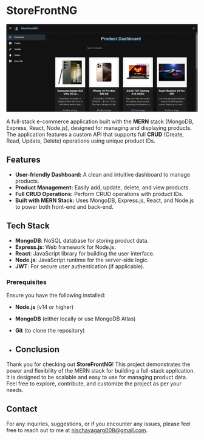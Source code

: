 # StoreFrontNG

![StoreFrontNG Banner](./banner.png)

A full-stack e-commerce application built with the **MERN** stack (MongoDB, Express, React, Node.js), designed for managing and displaying products. The application features a custom API that supports full **CRUD** (Create, Read, Update, Delete) operations using unique product IDs.

## Features

- **User-friendly Dashboard:** A clean and intuitive dashboard to manage products.
- **Product Management:** Easily add, update, delete, and view products.
- **Full CRUD Operations:** Perform CRUD operations with product IDs.
- **Built with MERN Stack:** Uses MongoDB, Express.js, React, and Node.js to power both front-end and back-end.

## Tech Stack

- **MongoDB**: NoSQL database for storing product data.
- **Express.js**: Web framework for Node.js.
- **React**: JavaScript library for building the user interface.
- **Node.js**: JavaScript runtime for the server-side logic.
- **JWT**: For secure user authentication (if applicable).

### Prerequisites

Ensure you have the following installed:

- **Node.js** (v14 or higher)
- **MongoDB** (either locally or use MongoDB Atlas)
- **Git** (to clone the repository)

- ## Conclusion

Thank you for checking out **StoreFrontNG**! This project demonstrates the power and flexibility of the MERN stack for building a full-stack application. It is designed to be scalable and easy to use for managing product data. Feel free to explore, contribute, and customize the project as per your needs.

## Contact

For any inquiries, suggestions, or if you encounter any issues, please feel free to reach out to me at [nischayagarg008@gmail.com](mailto:nischayagarg008@gmail.com).
